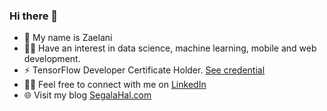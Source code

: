### Hi there 👋

- 👋 My name is Zaelani
- 👨‍💻 Have an interest in data science, machine learning, mobile and web development.
- ⚡ TensorFlow Developer Certificate Holder. [See credential](https://www.credential.net/ea5df355-af6c-48e3-b93a-33267254cc5c)
- 👨‍⚕️ Feel free to connect with me on [LinkedIn](https://www.linkedin.com/in/mohamadzaelani)
- 🌐 Visit my blog [SegalaHal.com](https://segalahal.com)

<!--
**zaelani23/zaelani23** is a ✨ _special_ ✨ repository because its `README.md` (this file) appears on your GitHub profile.

Here are some ideas to get you started:

- 🔭 I’m currently working on ...
- 🌱 I’m currently learning ...
- 👯 I’m looking to collaborate on ...
- 🤔 I’m looking for help with ...
- 💬 Ask me about ...
- 📫 How to reach me: ...
- 😄 Pronouns: ...
- ⚡ Fun fact: ...
-->
